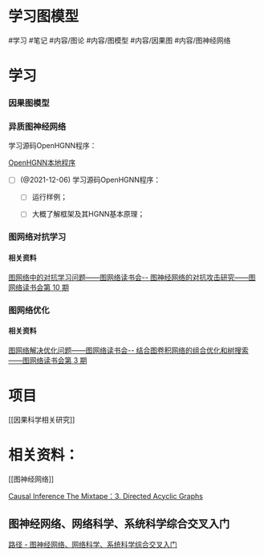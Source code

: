 # 学习图模型

#学习 
#笔记 
#内容/图论 
#内容/图模型 
#内容/因果图 
#内容/图神经网络 


# 学习

### 因果图模型




### 异质图神经网络

学习源码OpenHGNN程序：

[OpenHGNN本地程序](file:///Users/ethan/LocalFiles/CodesFile/DeepLearning/GNN/OpenHGNN-0.1.0)

- [ ] (@2021-12-06) 学习源码OpenHGNN程序：
	- [ ] 运行样例；
	- [ ] 大概了解框架及其HGNN基本原理；


### 图网络对抗学习

#### 相关资料

[图网络中的对抗学习问题——图网络读书会-- 图神经网络的对抗攻击研究——图网络读书会第 10 期](https://campus.swarma.org/course/1172/study)


### 图网络优化

#### 相关资料

[图网络解决优化问题——图网络读书会-- 结合图卷积网络的组合优化和树搜索——图网络读书会第 3 期](https://campus.swarma.org/course/1169/study)

# 项目



[[因果科学相关研究]]


# 相关资料：



[[图神经网络]]


[Causal Inference The Mixtape：3. Directed Acyclic Graphs](https://mixtape.scunning.com/dag.html)

## 图神经网络、网络科学、系统科学综合交叉入门

[路径 - 图神经网络、网络科学、系统科学综合交叉入门](https://pattern.swarma.org/path?id=68)